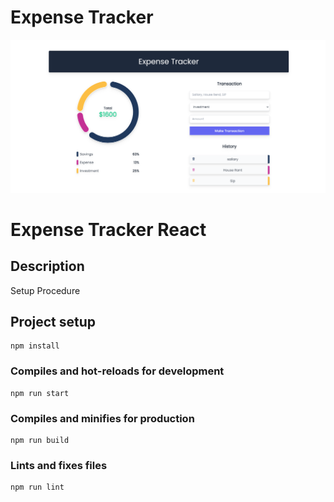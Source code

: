 # Expense Tracker

![Interface of Expense Tracker](Expense.png)

# Expense Tracker React

## Description

Setup Procedure

## Project setup

```
npm install
```

### Compiles and hot-reloads for development

```
npm run start
```

### Compiles and minifies for production

```
npm run build
```

### Lints and fixes files

```
npm run lint
```
